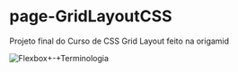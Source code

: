 # page-GridLayoutCSS
Projeto final do Curso de CSS Grid Layout feito na origamid

![Flexbox+-+Terminologia](https://user-images.githubusercontent.com/83142707/174423450-9005e77a-acf1-43fd-a3fb-f7e01a1106c6.png)
